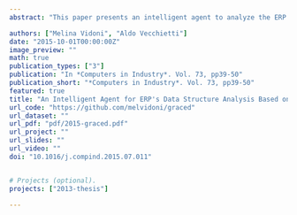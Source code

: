 ```yaml
---
abstract: "This paper presents an intelligent agent to analyze the ERP's (Enterprise Resource Planning) system data structure and its compliance on the ANSI/ISA-95 standard. The knowledge base of the agent is generated using the manufacturing categories information provided by mentioned standard. The approach proposes an infrastructure of a knowledge-based agent that interacts with the database of an ERP system, in order to classify the information of ERP's database tables according to the standard. Several study cases are evaluated and the results obtained are shown in different graphs. This is a first step to improve the interoperability between an Advanced Planning and Scheduling (APS) system that needs to be integrated with ERP's especially in manufacturing and production companies."

authors: ["Melina Vidoni", "Aldo Vecchietti"]
date: "2015-10-01T00:00:00Z"
image_preview: ""
math: true
publication_types: ["3"]
publication: "In *Computers in Industry*. Vol. 73, pp39-50"
publication_short: "*Computers in Industry*. Vol. 73, pp39-50"
featured: true
title: "An Intelligent Agent for ERP's Data Structure Analysis Based on ANSI/ISA-95 Standard"
url_code: "https://github.com/melvidoni/graced"
url_dataset: ""
url_pdf: "pdf/2015-graced.pdf"
url_project: ""
url_slides: ""
url_video: ""
doi: "10.1016/j.compind.2015.07.011"


# Projects (optional).
projects: ["2013-thesis"]

---
```

